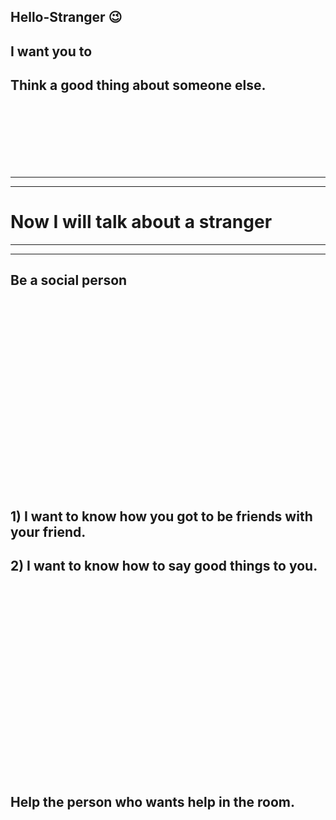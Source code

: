 ## Hello-Stranger 😉

## I want you to 
## Think a good thing about someone else.

<br/>
<br/>
<br/>
<br/>
<br/>
<br/>







<hr><hr>

# Now I will talk about a stranger

<hr><hr>

## Be a social person


<br/>
<br/>
<br/>
<br/>
<br/>
<br/>

<br/>
<br/>
<br/>
<br/>
<br/>
<br/>

<br/>
<br/>
<br/>
<br/>
<br/>
<br/>

## 1) I want to know how you got to be friends with your friend.

## 2) I want to know how to say good things to you.

<br/>
<br/>
<br/>
<br/>
<br/>
<br/>
<br/>
<br/>
<br/>
<br/>
<br/>
<br/>
<br/>
<br/>
<br/>
<br/>
<br/>
<br/>

## Help the person who wants help in the room.


<br/>
<br/>
<br/>
<br/>
<br/>
<br/>
<br/>
<br/>
<br/>
<br/>
<br/>
<br/>
<br/>
<br/>
<br/>
<br/>
<br/>
<br/>
<br/>
<br/>
<br/>
<br/>
<br/>
<br/>
<br/>
<br/>
<br/>
<br/>
<br/>
<br/>
<br/>
<br/>
<br/>
<br/>
<br/>
<br/>
